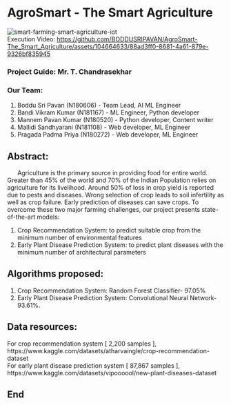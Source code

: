 # AgroSmart - The Smart Agriculture
![smart-farming-smart-agriculture-iot](https://github.com/BODDUSRIPAVAN/AgroSmart-The_Smart_Agriculture/assets/104664633/2574820f-c890-4ea5-a68e-93ebad70ff93)
<br>
Execution Video: https://github.com/BODDUSRIPAVAN/AgroSmart-The_Smart_Agriculture/assets/104664633/88ad3ff0-8681-4a61-879e-9326bf835945
<br>
<h3>Project Guide: Mr. T. Chandrasekhar</h3> 
<h3>Our Team:</h3>
<ol>
  <li>Boddu Sri Pavan (N180606) - Team Lead, AI ML Engineer</li>
  <li>Bandi Vikram Kumar (N181167) - ML Engineer, Python developer</li>
  <li>Mannem Pavan Kumar (N180520) - Python developer, Content writer</li>
  <li>Mallidi Sandhyarani (N181108) - Web developer, ML Engineer</li>
  <li>Pragada Padma Priya (N180272) - Web developer, ML Engineer</li>
</ol>
<h2> Abstract: </h2>
&nbsp;&nbsp;&nbsp;&nbsp;&nbsp; Agriculture is the primary source in providing food for entire world. Greater than 45% of the world and 70% of the Indian Population relies on agriculture for its livelihood. Around 50% of loss in crop yield is reported due to pests and diseases. Wrong selection of crop leads to soil infertility as well as crop failure. Early prediction of diseases can save crops. To overcome these two major farming challenges, our project presents state-of-the-art models:
<ol>
  <li>Crop Recommendation System: to predict suitable crop from the minimum number of environmental features</li>
 <li> Early Plant Disease Prediction System: to predict plant diseases with the minimum number of architectural parameters</li>
</ol>
<h2> Algorithms proposed: </h2>
<ol>
  <li>Crop Recommendation System: Random Forest Classifier- 97.05%</li>
 <li> Early Plant Disease Prediction System: Convolutional Neural Network- 93.61%.</li>
</ol>
<h2>Data resources:</h2>
For crop recommendation system [ 2,200 samples ], https://www.kaggle.com/datasets/atharvaingle/crop-recommendation-dataset<br/>
For early plant disease prediction system [ 87,867 samples ], https://www.kaggle.com/datasets/vipoooool/new-plant-diseases-dataset <br/>
<h2>End</h2>
